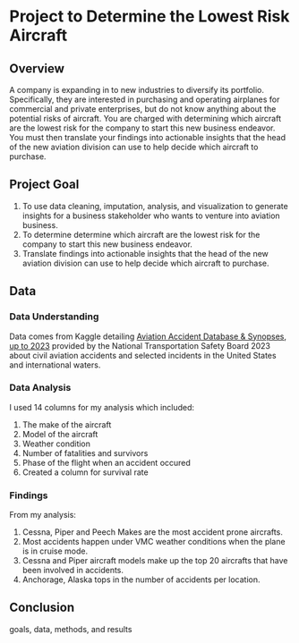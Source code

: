 # Project to Determine the Lowest Risk Aircraft

## Overview

A company is expanding in to new industries to diversify its portfolio. Specifically, they are interested in purchasing and operating airplanes for commercial and private enterprises, but do not know anything about the potential risks of aircraft. You are charged with determining which aircraft are the lowest risk for the company to start this new business endeavor. You must then translate your findings into actionable insights that the head of the new aviation division can use to help decide which aircraft to purchase.


## Project Goal

1. To use data cleaning, imputation, analysis, and visualization to generate insights for a business stakeholder who wants to venture into aviation business.
2. To determine determine which aircraft are the lowest risk for the company to start this new business endeavor. 
3. Translate findings into actionable insights that the head of the new aviation division can use to help decide which aircraft to purchase.

## Data

### Data Understanding

Data comes from Kaggle detailing <a href="https://www.kaggle.com/datasets/khsamaha/aviation-accident-database-synopses" target="_blank">Aviation Accident Database & Synopses, up to 2023</a> provided by the National Transportation Safety Board 2023 about civil aviation accidents and selected incidents in the United States and international waters.


### Data Analysis

I used 14 columns for my analysis which included:
1. The make of the aircraft
2. Model of the aircraft
3. Weather condition
4. Number of fatalities and survivors
5. Phase of the flight when an accident occured
6. Created a column for survival rate

### Findings

From my analysis:

1. Cessna, Piper and Peech Makes are the most accident prone aircrafts.
2. Most accidents happen under VMC weather conditions when the plane is in cruise mode.
3. Cessna and Piper aircraft models make up the top 20 aircrafts that have been involved in accidents.
4. Anchorage, Alaska tops in the number of accidents per location.


## Conclusion

goals, data, methods, and results